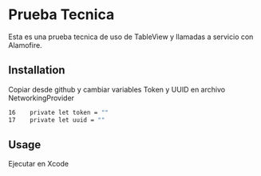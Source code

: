 # Prueba Tecnica

Esta es una prueba tecnica de uso de TableView y llamadas a servicio con Alamofire.

## Installation

Copiar desde github y cambiar variables Token y UUID en archivo NetworkingProvider
```bash
16    private let token = ""
17    private let uuid = ""
```

## Usage

Ejecutar en Xcode